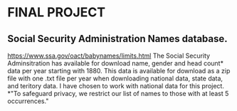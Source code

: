 # FINAL PROJECT

## Social Security Administration Names database.

https://www.ssa.gov/oact/babynames/limits.html
The Social Security Adminsitration has available for download name, gender and head count* data per year starting with 1880.
This data is available for download as a zip file with one .txt file per year when downloading national data, state data, and teritory data.
I have chosen to work with national data for this project.  *"To safeguard privacy, we restrict our list of names to those with at least 5 occurrences."


